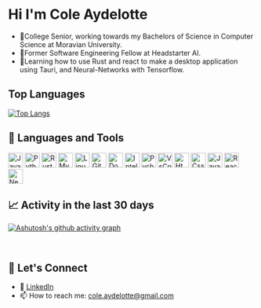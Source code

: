# Hi I'm Cole Aydelotte 
<ul>
    <li>📝College Senior, working towards my Bachelors of Science in Computer Science at Moravian University.</li>
    <li>💼Former Software Engineering Fellow at Headstarter AI.</li>
    <li>📖Learning how to use Rust and react to make a desktop application using Tauri, and Neural-Networks with Tensorflow.
</ul>

## Top Languages
[![Top Langs](https://github-readme-stats.vercel.app/api/top-langs/?username=coleaydelotte&layout=compact&hide=jupyter%20notebook,html,css)](https://github.com/coleaydelotte)
## 🔧 Languages and Tools

<div>
    <img alt="Java" width="30px" src="https://cdn.jsdelivr.net/gh/devicons/devicon/icons/java/java-original.svg"/>
    <img alt="Python" width="30px" src="https://cdn.jsdelivr.net/gh/devicons/devicon@latest/icons/python/python-original.svg" />
    <img alt="Rust" width="30px" src="https://www.rust-lang.org/logos/rust-logo-64x64.png" />
    <img alt="MySQL" width="30px" src="https://cdn.jsdelivr.net/gh/devicons/devicon@latest/icons/mysql/mysql-original-wordmark.svg" />
    <img alt="Linux" width="30px" src="https://cdn.jsdelivr.net/gh/devicons/devicon@latest/icons/linux/linux-original.svg" />
    <img alt="Git" width="30px" src="https://cdn.jsdelivr.net/gh/devicons/devicon@latest/icons/git/git-original.svg" />
    <img alt="Docker" width="30px" src="https://cdn.jsdelivr.net/gh/devicons/devicon@latest/icons/docker/docker-original.svg" />
    <img alt="Intellij" width="30px" src="https://cdn.jsdelivr.net/gh/devicons/devicon@latest/icons/intellij/intellij-original.svg" />
    <img alt="Pycharm" width="30px" src="https://cdn.jsdelivr.net/gh/devicons/devicon@latest/icons/pycharm/pycharm-original.svg" />
    <img alt="VsCode" width="30px" src="https://cdn.jsdelivr.net/gh/devicons/devicon@latest/icons/vscode/vscode-original-wordmark.svg" />
    <img alt="Html" width="30px" src="https://cdn.jsdelivr.net/gh/devicons/devicon@latest/icons/html5/html5-original.svg" />
    <img alt="Css" width="30px" src="https://cdn.jsdelivr.net/gh/devicons/devicon@latest/icons/css3/css3-original.svg" />
    <img alt="JavaScript" width="30px" src="https://cdn.jsdelivr.net/gh/devicons/devicon@latest/icons/javascript/javascript-original.svg" />
    <img alt="React" width="30px" src="https://cdn.jsdelivr.net/gh/devicons/devicon@latest/icons/react/react-original.svg" />
    <img alt="Next.js" width="30px" src="https://cdn.jsdelivr.net/gh/devicons/devicon@latest/icons/nextjs/nextjs-original.svg" />
</div>

<!-- ## Limited Experience -->

## 📈 Activity in the last 30 days
[![Ashutosh's github activity graph](https://github-readme-activity-graph.vercel.app/graph?username=coleaydelotte&theme=react)](https://github.com/ashutosh00710/github-readme-activity-graph)

<br>

## 📱 Let's Connect
- 🔗 [LinkedIn](https://www.linkedin.com/in/cole-aydelotte-386665223/)
- 📫 How to reach me: cole.aydelotte@gmail.com
